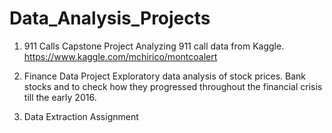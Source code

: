 # Data_Analysis_Projects
1) 911 Calls Capstone Project 
Analyzing 911 call data from Kaggle. 
https://www.kaggle.com/mchirico/montcoalert

2) Finance Data Project
Exploratory data analysis of stock prices.
Bank stocks and to check how they progressed throughout the financial crisis till the early 2016.

3) Data Extraction Assignment

# 
